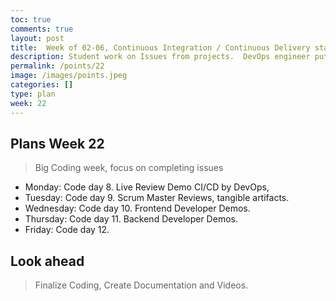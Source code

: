 ```yaml
---
toc: true
comments: true
layout: post
title:  Week of 02-06, Continuous Integration / Continuous Delivery starts.
description: Student work on Issues from projects.  DevOps engineer puts CI/CD processes in place for frontend and backend.
permalink: /points/22
image: /images/points.jpeg
categories: []
type: plan
week: 22
---
```


## Plans Week 22
> Big Coding week, focus on completing issues
- Monday: Code day 8. Live Review Demo CI/CD by DevOps, 
- Tuesday: Code day 9. Scrum Master Reviews, tangible artifacts.
- Wednesday: Code day 10. Frontend Developer Demos.
- Thursday: Code day 11. Backend Developer Demos.
- Friday: Code day 12.

## Look ahead
> Finalize Coding, Create Documentation and Videos.

